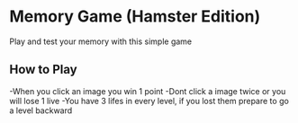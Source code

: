 # Memory Game (Hamster Edition)

Play and test your memory with this simple game

## How to Play
-When you click an image you win 1 point
-Dont click a image twice or you will lose 1 live
-You have 3 lifes in every level, if you lost them prepare to go a level backward
